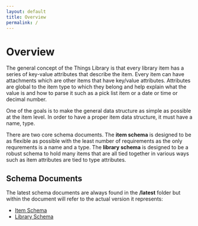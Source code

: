 ```yaml
---
layout: default
title: Overview
permalink: /
---
```


# Overview

The general concept of the Things Library is that every library item has a series of key-value attributes that describe the item.
Every item can have attachments which are other items that have key/value attributes. Attributes are global to the item type to which they belong and help explain what the value is and how to parse it such as a pick list item or a date or time or decimal number.

One of the goals is to make the general data structure as simple as possible at the item level. In order to have a proper item data structure, it must have a name, type.

There are two core schema documents.  The **item schema** is designed to be as flexible as possible with the least number of requirements as the only requrements is a name and a type.
The **library schema** is designed to be a robust schema to hold many items that are all tied together in various ways such as item attributes are tied to type attributes.

## Schema Documents

The latest schema documents are always found in the **/latest** folder but within the document will refer to the actual version it represents:

* [Item Schema](item-schema.md)
* [Library Schema](library-schema.md)

